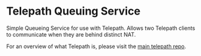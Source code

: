 Telepath Queuing Service
========================

Simple Queueing Service for use with Telepath. Allows two Telepath clients to
communicate when they are behind distinct NAT.

For an overview of what Telepath is, please visit the [main telepath repo][1].

[1]: https://gitlab.ta.philips.com/blockchain-lab/telepath
